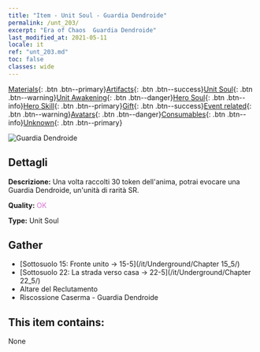 ```yaml
---
title: "Item - Unit Soul - Guardia Dendroide"
permalink: /unt_203/
excerpt: "Era of Chaos  Guardia Dendroide"
last_modified_at: 2021-05-11
locale: it
ref: "unt_203.md"
toc: false
classes: wide
---
```

 [Materials](/ItemsIT/){: .btn .btn--primary}[Artifacts](/ItemsIT/Artifacts/){: .btn .btn--success}[Unit Soul](/ItemsIT/UnitSoul/){: .btn .btn--warning}[Unit Awakening](/ItemsIT/UnitAwakening/){: .btn .btn--danger}[Hero Soul](/ItemsIT/HeroSoul/){: .btn .btn--info}[Hero Skill](/ItemsIT/HeroSkill/){: .btn .btn--primary}[Gift](/ItemsIT/Gift/){: .btn .btn--success}[Event related](/ItemsIT/Events/){: .btn .btn--warning}[Avatars](/ItemsIT/Avatars/){: .btn .btn--danger}[Consumables](/ItemsIT/Consumables/){: .btn .btn--info}[Unknown](/ItemsIT/Unknown/){: .btn .btn--primary}

 ![Guardia Dendroide](/images/u/ti_shuyao.jpg)

## Dettagli
 **Descrizione:** Una volta raccolti 30 token dell'anima, potrai evocare una Guardia Dendroide, un'unità di rarità SR.

 **Quality:** <span style="color: #DA70D6">OK</span>

 **Type:** Unit Soul

## Gather

*    [Sottosuolo 15: Fronte unito -> 15-5](/it/Underground/Chapter 15_5/) 
*    [Sottosuolo 22: La strada verso casa -> 22-5](/it/Underground/Chapter 22_5/) 
*    Altare del Reclutamento 
*    Riscossione Caserma - Guardia Dendroide 

## This item contains:

  None

